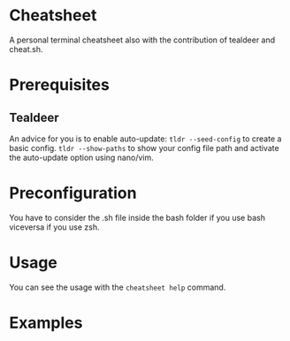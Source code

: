 # Cheatsheet
A personal terminal cheatsheet also with the contribution of tealdeer and cheat.sh.


# Prerequisites

   ## Tealdeer
   An advice for you is to enable auto-update:
   `tldr --seed-config` to create a basic config.
   `tldr --show-paths` to show your config file path and activate the auto-update option using nano/vim.


# Preconfiguration
   You have to consider the .sh file inside the bash folder if you use bash viceversa if you use zsh.


# Usage  
   You can see the usage with the `cheatsheet help` command.


# Examples
  
